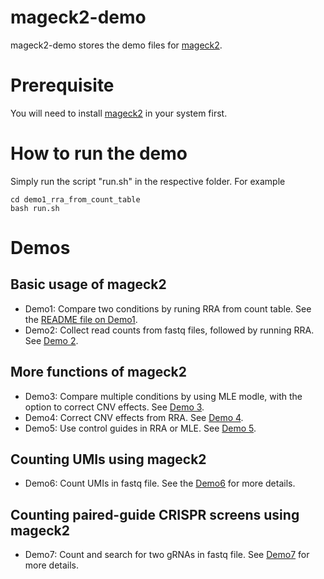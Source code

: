 # mageck2-demo

mageck2-demo stores the demo files for [mageck2](https://github.com/davidliwei/mageck2).

# Prerequisite

You will need to install [mageck2](https://github.com/davidliwei/mageck2) in your system first.

# How to run the demo

Simply run the script "run.sh" in the respective folder. For example



    cd demo1_rra_from_count_table
    bash run.sh


# Demos

## Basic usage of mageck2

* Demo1: Compare two conditions by runing RRA from count table. See the [README file on Demo1](demo1_rra_from_count_table/README.md).
* Demo2: Collect read counts from fastq files, followed by running RRA. See [Demo 2](demo2_run_mageck_from_fastq/README.md).

## More functions of mageck2

* Demo3: Compare multiple conditions by using MLE modle, with the option to correct CNV effects. See [Demo 3](demo3_mle_with_cnv_correction/README.md).
* Demo4: Correct CNV effects from RRA.  See [Demo 4](demo4_rra_with_cnv_correction/README.md).
* Demo5: Use control guides in RRA or MLE. See [Demo 5](demo5_use_control_guides/README.md).

## Counting UMIs using mageck2

* Demo6: Count UMIs in fastq file. See the [Demo6](demo6_countumi/README.md) for more details.


## Counting paired-guide CRISPR screens using mageck2

* Demo7: Count and search for two gRNAs in fastq file. See [Demo7](demo7_count_paired_guide/README.md) for more details.



